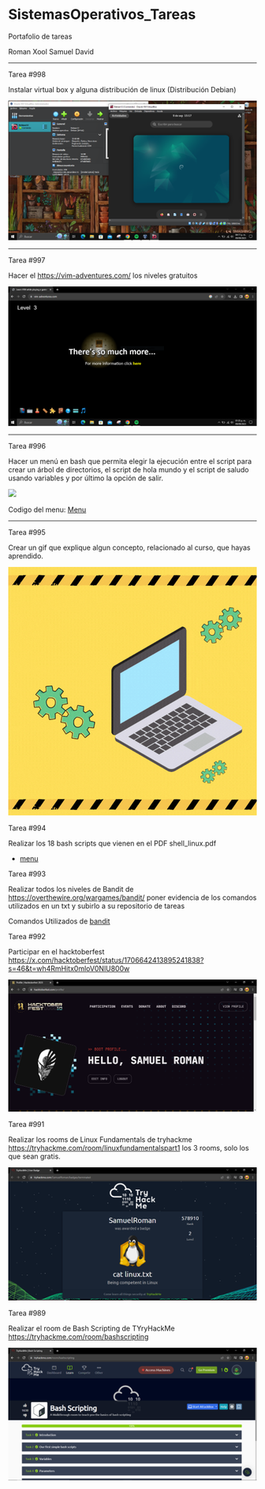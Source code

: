# SistemasOperativos_Tareas
Portafolio de tareas

Roman Xool Samuel David
___________________________

Tarea #998

Instalar virtual box y alguna distribución de linux (Distribución Debian)

<a href="https://github.com/samuelroman1/SistemasOperativos_Tareas/blob/main/Debian12.PNG" target="_blank"> <img src="/Debian12.PNG"/></a>

___________________________

Tarea #997

Hacer el https://vim-adventures.com/ los niveles gratuitos

<a href="https://github.com/samuelroman1/SistemasOperativos_Tareas/blob/main/Vim%20Adventures%20lv3.PNG" target="_blank"> <img src="/Vim%20Adventures%20lv3.PNG"/></a>

___________________________

Tarea #996

Hacer un menú en bash que permita elegir la ejecución entre el script para crear un árbol de directorios, 
el script de hola mundo y el script de saludo usando variables y por último la opción de salir.

<a href="https://asciinema.org/a/34Ck13r3H5P2RgKpSXgOi90ju" target="_blank"><img src="https://asciinema.org/a/34Ck13r3H5P2RgKpSXgOi90ju.svg" /></a>

Codigo del menu:
<a href="https://github.com/samuelroman1/SistemasOperativos_Tareas/blob/main/menu.txt" target="_blank"> Menu</a>


___________________________

Tarea #995

Crear un gif que explique algun concepto, relacionado al curso, que hayas aprendido.

![Gifs](https://github.com/samuelroman1/SistemasOperativos_Tareas/blob/main/GifS.gif)


Tarea #994

Realizar los 18 bash scripts que vienen en el PDF shell_linux.pdf

  - [menu](./Menu-actualizado/menu.sh)

Tarea #993 

Realizar todos los niveles de Bandit de https://overthewire.org/wargames/bandit/ poner evidencia de los comandos utilizados en un txt y subirlo a su repositorio de tareas

Comandos Utilizados de 
<a href="https://github.com/samuelroman1/SistemasOperativos_Tareas/blob/main/TerminalBandit.txt" target="_blank"> bandit</a>

Tarea #992

Participar en el hacktoberfest https://x.com/hacktoberfest/status/1706642413895241838?s=46&t=wh4RmHitx0mloV0NlU800w

<a href="https://github.com/samuelroman1/SistemasOperativos_Tareas/blob/main/Hacktoberfest.PNG" target="_blank"> <img src="/Hacktoberfest.PNG" width="auto" height="auto"/></a>


Tarea #991 

Realizar los rooms de Linux Fundamentals de tryhackme https://tryhackme.com/room/linuxfundamentalspart1  los 3 rooms, solo los que sean gratis. 

<a href="https://github.com/samuelroman1/SistemasOperativos_Tareas/blob/main/TryhackmeLinux.PNG" target="_blank"> <img src="/TryhackmeLinux.PNG" width="auto" height="auto"/></a>

Tarea #989 

Realizar el room de Bash Scripting de TYryHackMe https://tryhackme.com/room/bashscripting

<a href="https://github.com/samuelroman1/SistemasOperativos_Tareas/blob/main/TryhackmeBash.PNG" target="_blank"> <img src="/TryhackmeBash.PNG" width="auto" height="auto"/></a>









